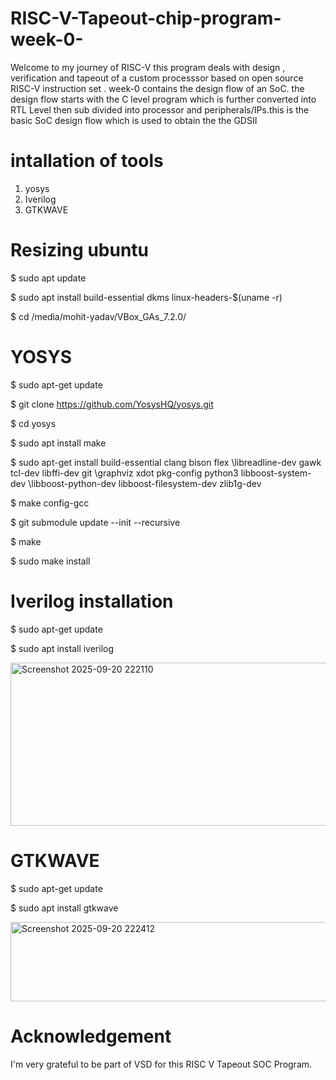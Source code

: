 # RISC-V-Tapeout-chip-program-week-0-
Welcome to my journey of RISC-V  this program deals with design , verification and tapeout of a custom processsor based on open source RISC-V instruction set . week-0 contains the design flow of an SoC. the design flow starts with the C level program which is further converted into RTL Level then sub divided into processor and peripherals/IPs.this is the basic SoC design flow which is used to obtain the the GDSII 
# intallation of tools 
   1) yosys
   2) Iverilog
   3) GTKWAVE
# Resizing ubuntu 
$ sudo apt update 

$ sudo apt install build-essential dkms linux-headers-$(uname -r)

$ cd /media/mohit-yadav/VBox_GAs_7.2.0/

# YOSYS
$ sudo apt-get update

$ git clone https://github.com/YosysHQ/yosys.git

$ cd yosys

$ sudo apt install make

$ sudo apt-get install build-essential clang bison flex \libreadline-dev gawk tcl-dev libffi-dev git \graphviz xdot pkg-config python3 libboost-system-dev \libboost-python-dev libboost-filesystem-dev zlib1g-dev

$ make config-gcc

$ git submodule update --init --recursive

$ make

$ sudo make install

# Iverilog installation

$ sudo apt-get update

$ sudo apt install iverilog

<img width="806" height="261" alt="Screenshot 2025-09-20 222110" src="https://github.com/user-attachments/assets/5dbf1ca3-5726-4aba-bd84-4d7a79503001" />

# GTKWAVE

$ sudo apt-get update

$ sudo apt install gtkwave

<img width="716" height="127" alt="Screenshot 2025-09-20 222412" src="https://github.com/user-attachments/assets/1c1fa733-5e83-4b39-bf89-cec7dfc83fd7" />

# Acknowledgement

I'm very grateful to be part of VSD for this RISC V Tapeout SOC Program.
